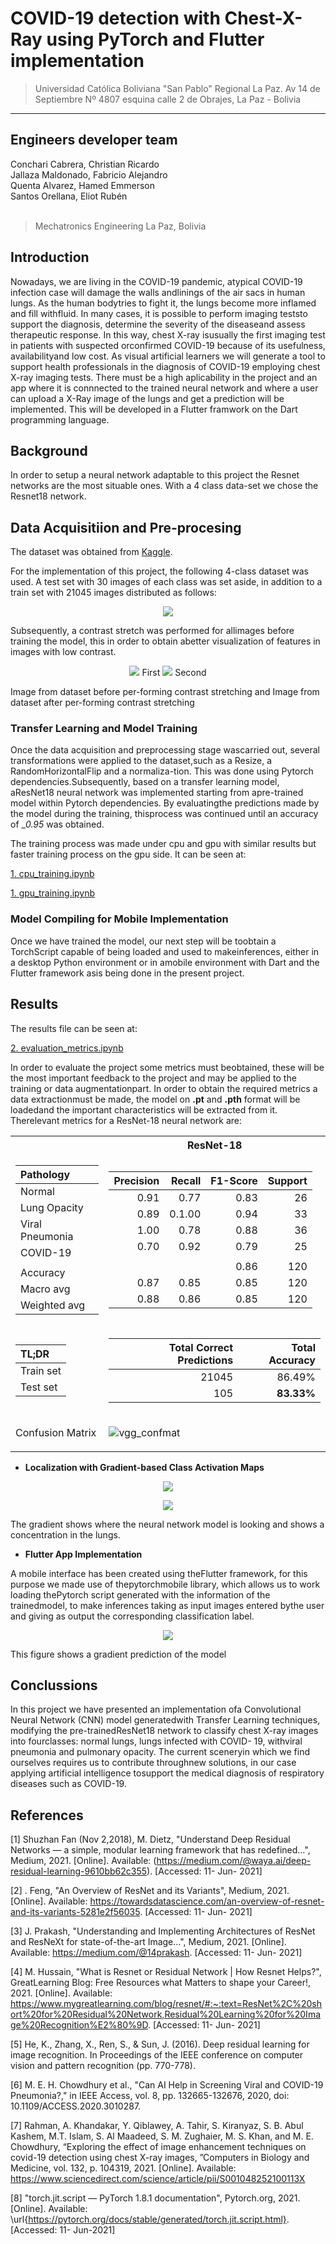 # COVID-19 detection with Chest-X-Ray using PyTorch and Flutter implementation

> Universidad Católica Boliviana "San Pablo" Regional La Paz. Av 14 de Septiembre Nº 4807 esquina calle 2 de Obrajes, La Paz - Bolivia

---
**Engineers developer team**  
---
<div style = "fonr-size:15px">
Conchari Cabrera, Christian Ricardo
</div>
<div style = "fonr-size:15px">
Jallaza Maldonado, Fabricio Alejandro
</div>
<div style = "fonr-size:15px">
Quenta Alvarez, Hamed Emmerson
</div>
<div style = "fonr-size:15px">
Santos Orellana, Eliot Rubén
</div>
<br>

> Mechatronics Engineering La Paz, Bolivia

## Introduction
Nowadays,  we  are  living  in  the  COVID-19  pandemic,  atypical  COVID-19  infection  case  will  damage  the  walls  andlinings  of  the  air  sacs  in  human  lungs.  As  the  human  bodytries to fight it, the lungs become more inflamed and fill withfluid.  In many cases, it is possible to perform imaging teststo support the diagnosis, determine the severity of the diseaseand  assess  therapeutic  response.  In  this  way,  chest  X-ray  isusually  the  first  imaging  test  in  patients  with  suspected  orconfirmed  COVID-19  because  of  its  usefulness,  availabilityand low cost. As visual artificial learners we will generate a tool to support health professionals in the  diagnosis  of  COVID-19  employing  chest  X-ray  imaging tests.
There must be a high aplicability in the project and an app where it is connnected to the trained neural network and where a user can upload a X-Ray image of the lungs and get a prediction will be implemented. This will be developed in a Flutter framwork on the Dart programming language.

## Background
In order to setup a neural network adaptable to this project the Resnet networks are the most situable ones. With a 4 class data-set we chose the Resnet18 network. 

## Data Acquisitiion and Pre-procesing
The dataset was obtained from [Kaggle](https://www.kaggle.com/tawsifurrahman/covid19-radiography-database).

For the implementation of this project, the following 4-class dataset was used. A test set with 30 images of each class was  set  aside,  in  addition  to  a  train  set  with  21045  images distributed as follows:
<p align="center">
  <img  src="https://github.com/ChristianConchari/COVID-19-detection-with-Chest-X-Ray-using-PyTorch/blob/master/Result_images/distribution.png">
  
</p>

Subsequently,   a   contrast   stretch   was   performed   for   allimages  before  training  the  model,  this  in  order  to  obtain  abetter visualization of features in images with low contrast.
<p align="center">
  <img  src="https://github.com/ChristianConchari/COVID-19-detection-with-Chest-X-Ray-using-PyTorch/blob/master/Result_images/COVID-23.png">
  First
  <img src="https://github.com/ChristianConchari/COVID-19-detection-with-Chest-X-Ray-using-PyTorch/blob/master/Result_images/COVID-23-1.png">
  Second
</p>
Image from dataset before per-forming contrast stretching and Image  from  dataset  after  per-forming contrast stretching

### Transfer Learning and Model Training
Once  the  data  acquisition  and  preprocessing  stage  wascarried out, several transformations were applied to the dataset,such  as  a  Resize,  a  RandomHorizontalFlip  and  a  normaliza-tion. This was done using Pytorch dependencies.Subsequently,   based   on   a   transfer   learning   model,   aResNet18  neural  network  was  implemented  starting  from  apre-trained model within Pytorch dependencies. By evaluatingthe  predictions  made  by  the  model  during  the  training,  thisprocess was continued until an accuracy of __0.95_ was obtained.

The training process was made under cpu and gpu with similar results but faster training process on the gpu side. It can be seen at:

[1. cpu_training.ipynb](https://github.com/ChristianConchari/COVID-19-detection-with-Chest-X-Ray-using-PyTorch/blob/master/1.%20cpu_training.ipynb)

[1. gpu_training.ipynb](https://github.com/ChristianConchari/COVID-19-detection-with-Chest-X-Ray-using-PyTorch/blob/master/1.%20gpu_training.ipynb)

### Model Compiling for Mobile Implementation
Once  we  have  trained  the  model,  our  next  step  will  be  toobtain a TorchScript capable of being loaded and used to makeinferences,  either  in  a  desktop  Python  environment  or  in  amobile  environment  with  Dart  and  the  Flutter  framework  asis  being  done  in  the  present  project.

## Results
The results file can be seen at: 

[2. evaluation_metrics.ipynb](https://github.com/ChristianConchari/COVID-19-detection-with-Chest-X-Ray-using-PyTorch/blob/master/2.%20evaluation_metrics.ipynb)

In  order  to  evaluate  the  project  some  metrics  must  beobtained,  these  will  be  the  most  important  feedback  to  the
project and may be applied to the training or data augmentationpart. In order to obtain the required metrics a data extractionmust be made, the model on __.pt__ and __.pth__ format will be loadedand the important characteristics will be extracted from it. Therelevant metrics for a ResNet-18 neural network are:
<table>
<tr>
<th></th>
<th>ResNet-18</th>
</tr>
<tr>
<td>

|__Pathology__|
|:-|
|Normal|
|Lung Opacity|
|Viral Pneumonia|
|COVID-19|
||
|Accuracy|
|Macro avg|
|Weighted avg
</td>
<td style="text-align: center;">

|Precision|Recall|F1-Score|Support|
|-:|-:|-:|-:|
|0.91|0.77|0.83|26|
|0.89|0.1.00|0.94|33|
|1.00|0.78|0.88|36|
|0.70|0.92|0.79|25|
|||||
|||0.86|120|
|0.87|0.85|0.85|120|
|0.88|0.86|0.85|120|

</td>

</tr>
<tr>
<td>

|TL;DR|
|:-|
|Train set|
|Test set|

</td>
<td>

|Total Correct Predictions|Total Accuracy|
|-:|-:|
|21045|86.49%|
|105|__83.33%__|

</td>

</tr>
<tr>
<td>Confusion Matrix</td>
<td>

![vgg_confmat](./Result_images/Test_confussion.png)

</td>

</tr>
</table>

- __Localization with Gradient-based Class Activation Maps__
<p align="center">
  <img  src="https://github.com/ChristianConchari/COVID-19-detection-with-Chest-X-Ray-using-PyTorch/blob/master/Result_images/bw_grad_cam.png">
</p>
<p align="center">
  <img  src="https://github.com/ChristianConchari/COVID-19-detection-with-Chest-X-Ray-using-PyTorch/blob/master/Result_images/grad_cam.png">
</p>

The gradient shows where the neural network model is looking and shows a concentration in the lungs.

- __Flutter App Implementation__

A  mobile  interface  has  been  created  using  theFlutter  framework,  for  this  purpose  we  made  use  of  thepytorchmobile  library,  which  allows  us  to  work  loading  thePytorch  script  generated  with  the  information  of  the  trainedmodel, to make inferences taking as input images entered bythe user and giving as output the corresponding classification label.
<p align="center">
  <img  src="https://github.com/ChristianConchari/COVID-19-detection-with-Chest-X-Ray-using-PyTorch/blob/master/Result_images/app_results.png">
</p>
This figure shows a gradient prediction of the model


## Conclussions
In  this  project  we  have  presented  an  implementation  ofa  Convolutional  Neural  Network  (CNN)  model  generatedwith Transfer Learning techniques, modifying the pre-trainedResNet18  network  to  classify  chest  X-ray  images  into  fourclasses:  normal  lungs,  lungs  infected  with  COVID-  19,  withviral pneumonia and pulmonary opacity. The current sceneryin  which  we  find  ourselves  requires  us  to  contribute  throughnew  solutions,  in  our  case  applying  artificial  intelligence  tosupport the medical diagnosis of respiratory diseases such as COVID-19.

## References
<a id="1">[1]</a> 
Shuzhan Fan (Nov 2,2018), M. Dietz, "Understand Deep Residual Networks — a simple, modular learning framework that has redefined…", Medium, 2021. [Online]. Available: (https://medium.com/@waya.ai/deep-residual-learning-9610bb62c355). [Accessed: 11- Jun- 2021]

<a id="2">[2]</a> 
. Feng, "An Overview of ResNet and its Variants", Medium, 2021. [Online]. Available: https://towardsdatascience.com/an-overview-of-resnet-and-its-variants-5281e2f56035. [Accessed: 11- Jun- 2021]

<a id="3">[3]</a> 
J. Prakash, "Understanding and Implementing Architectures of ResNet and ResNeXt for state-of-the-art Image…", Medium, 2021. [Online]. Available: 
    https://medium.com/@14prakash. [Accessed: 11- Jun- 2021]
    
<a id="4">[4]</a> 
M. Hussain, "What is Resnet or Residual Network | How Resnet Helps?", GreatLearning Blog: Free Resources what Matters to shape your Career!, 2021. [Online]. Available: https://www.mygreatlearning.com/blog/resnet/#:~:text=ResNet%2C%20short%20for%20Residual%20Network,Residual%20Learning%20for%20Image%20Recognition%E2%80%9D. [Accessed: 11- Jun- 2021]

<a id="5">[5]</a> 
He, K., Zhang, X., Ren, S., \& Sun, J. (2016). Deep residual learning for image recognition. In Proceedings of the IEEE conference on computer vision and pattern recognition (pp. 770-778).

<a id="6">[6]</a> 
M. E. H. Chowdhury et al., "Can AI Help in Screening Viral and COVID-19 Pneumonia?," in IEEE Access, vol. 8, pp. 132665-132676, 2020, doi: 10.1109/ACCESS.2020.3010287.

<a id="7">[7]</a> 
Rahman, A. Khandakar, Y. Qiblawey, A. Tahir, S. Kiranyaz, S. B. Abul Kashem, M.T. Islam, S. Al Maadeed, S. M. Zughaier, M. S. Khan, and M. E. Chowdhury, “Exploring the effect of image enhancement techniques on covid-19 detection using chest X-ray images, ”Computers in Biology and Medicine, vol. 132, p. 104319, 2021. [Online]. Available: https://www.sciencedirect.com/science/article/pii/S001048252100113X

<a id="8">[8]</a> 
"torch.jit.script — PyTorch 1.8.1 documentation", Pytorch.org, 2021. [Online]. Available: \url{https://pytorch.org/docs/stable/generated/torch.jit.script.html}. [Accessed: 11- Jun-2021]
